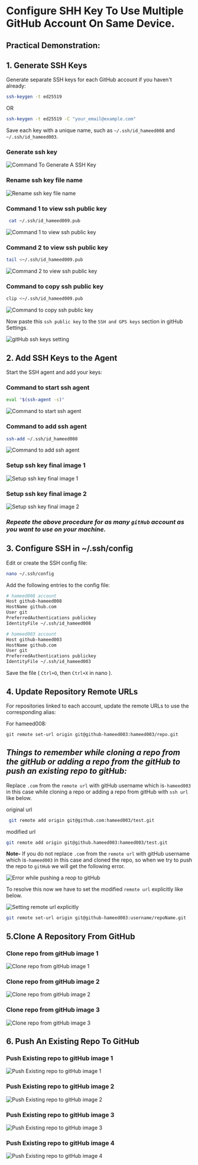 # Configure SHH Key To Use Multiple GitHub Account On Same Device.

## Practical Demonstration:

## 1. Generate SSH Keys

Generate separate SSH keys for each GitHub account if you haven't already:

```bash
ssh-keygen -t ed25519
```

OR

```bash
ssh-keygen -t ed25519 -C "your_email@example.com"
```

Save each key with a unique name, such as `~/.ssh/id_hameed008` and `~/.ssh/id_hameed003`.

### Generate ssh key

![Command To Generate A SSH Key](https://github.com/hameed003/git-and-gitHub-notes/blob/main/images/ssh%20setup%20images/01%20generate%20ssh%20key.png "Command to generate a ssh key")

### Rename ssh key file name

![Rename ssh key file name](https://github.com/hameed003/git-and-gitHub-notes/blob/main/images/ssh%20setup%20images/02%20rename%20ssh%20key%20file%20name.png "Rename ssh key file name")

### Command 1 to view ssh public key

```bash
 cat ~/.ssh/id_hameed009.pub
```

![Command 1 to view ssh public key](https://github.com/hameed003/git-and-gitHub-notes/blob/main/images/ssh%20setup%20images/03%20view%20ssh%20key%201.png "Command 1 to view ssh public key")

### Command 2 to view ssh public key

```bash
tail <~/.ssh/id_hameed009.pub
```

![Command 2 to view ssh public key](https://github.com/hameed003/git-and-gitHub-notes/blob/main/images/ssh%20setup%20images/04%20view%20ssh%20key%202.png "Command 2 to view ssh public key")

### Command to copy ssh public key

```bash
clip <~/.ssh/id_hameed009.pub
```

![ Command to copy ssh public key](https://github.com/hameed003/git-and-gitHub-notes/blob/main/images/ssh%20setup%20images/05%20copy%20ssh%20key.png " Command to copy ssh public key")

Now paste this `ssh public key` to the `SSH and GPS keys` section in gitHub Settings.

![ gitHub ssh keys setting](https://github.com/hameed003/git-and-gitHub-notes/blob/main/images/ssh%20setup%20images/05%20gitHub%20ssh%20keys%20setting.png "gitHub ssh keys setting")

## 2. Add SSH Keys to the Agent

Start the SSH agent and add your keys:

### Command to start ssh agent

```bash
eval "$(ssh-agent -s)"
```

![Command to start ssh agent](https://github.com/hameed003/git-and-gitHub-notes/blob/main/images/ssh%20setup%20images/06%20start%20ssh%20agent.png "Command to start ssh agent")

### Command to add ssh agent

```bash
ssh-add ~/.ssh/id_hameed008
```

![Command to add ssh agent](https://github.com/hameed003/git-and-gitHub-notes/blob/main/images/ssh%20setup%20images/07%20add%20ssh%20agent.png "Command to add ssh agent")

### Setup ssh key final image 1

![Setup ssh key final image 1](https://github.com/hameed003/git-and-gitHub-notes/blob/main/images/ssh%20setup%20images/08%20setup%20ssh%20key%20final%20image%201.png "Setup ssh key final image 1")

### Setup ssh key final image 2

![Setup ssh key final image 2](https://github.com/hameed003/git-and-gitHub-notes/blob/main/images/ssh%20setup%20images/09%20setup%20ssh%20key%20final%20image%202.png "Setup ssh key final image 2")

### **_Repeate the above procedure for as many `gitHub` account as you want to use on your machine._**

## 3. Configure SSH in ~/.ssh/config

Edit or create the SSH config file:

```bash
nano ~/.ssh/config
```

Add the following entries to the config file:

```bash
# hameed008 account
Host github-hameed008
HostName github.com
User git
PreferredAuthentications publickey
IdentityFile ~/.ssh/id_hameed008

# hameed003 account
Host github-hameed003
HostName github.com
User git
PreferredAuthentications publickey
IdentityFile ~/.ssh/id_hameed003
```

Save the file ( `Ctrl+O`, then `Ctrl+X` in nano ).

## 4. Update Repository Remote URLs

For repositories linked to each account, update the remote URLs to use the corresponding alias:

For hameed008:

```
git remote set-url origin git@github-hameed003:hameed003/repo.git
```

## **_Things to remember while cloning a repo from the gitHub or adding a repo from the gitHub to push an existing repo to gitHub:_**

Replace `.com` from the `remote url` with gitHub username which is`-hameed003` in this case while cloning a repo or adding a repo from gitHub with `ssh url` like below.

original url

```bash
 git remote add origin git@github.com:hameed003/test.git
```

modified url

```bash
git remote add origin git@github.hameed003:hameed003/test.git
```

**Note-** If you do not replace `.com` from the `remote url` with gitHub username which is`-hameed003` in this case and cloned the repo, so when we try to push the repo to `gitHub` we will get the following error.

![Error while pushing a reop to gitHub](https://github.com/hameed003/git-and-gitHub-notes/blob/main/images/ssh%20setup%20images/10%20Error%20while%20pushing%20a%20reop%20to%20gitHub.png "Error while pushing a reop to gitHub")

To resolve this now we have to set the modified `remote url` explicitly like below.

![Setting remote url explicitly](https://github.com/hameed003/git-and-gitHub-notes/blob/main/images/ssh%20setup%20images/11%20Setting%20remote%20url%20explicitly.png "Setting remote url explicitly")

```bash
git remote set-url origin git@github-hameed003:username/repoName.git
```

## 5.Clone A Repository From GitHub

### Clone repo from gitHub image 1

![Clone repo from gitHub image 1](https://github.com/hameed003/git-and-gitHub-notes/blob/main/images/ssh%20setup%20images/10%20clone%20repo%20from%20gitHub%20image%201.png "Clone repo from gitHub image 1")

### Clone repo from gitHub image 2

![Clone repo from gitHub image 2](https://github.com/hameed003/git-and-gitHub-notes/blob/main/images/ssh%20setup%20images/11%20clone%20repo%20from%20gitHub%20image%202.png "Clone repo from gitHub image 2")

### Clone repo from gitHub image 3

![Clone repo from gitHub image 3](https://github.com/hameed003/git-and-gitHub-notes/blob/main/images/ssh%20setup%20images/12%20clone%20repo%20from%20gitHub%20image%203.png "Clone repo from gitHub image 13")

## 6. Push An Existing Repo To GitHub

### Push Existing repo to gitHub image 1

![Push Existing repo to gitHub image 1](https://github.com/hameed003/git-and-gitHub-notes/blob/main/images/ssh%20setup%20images/13%20push%20existing%20repo%20to%20gitHub%20image%201.png "Push Existing repo to gitHub image 1")

### Push Existing repo to gitHub image 2

![Push Existing repo to gitHub image 2](https://github.com/hameed003/git-and-gitHub-notes/blob/main/images/ssh%20setup%20images/14%20push%20existing%20repo%20to%20gitHub%20image%202.png "Push Existing repo to gitHub image 2")

### Push Existing repo to gitHub image 3

![Push Existing repo to gitHub image 3](https://github.com/hameed003/git-and-gitHub-notes/blob/main/images/ssh%20setup%20images/15%20push%20existing%20repo%20to%20gitHub%20image%203.png "Push Existing repo to gitHub image 3")

### Push Existing repo to gitHub image 4

![Push Existing repo to gitHub image 4](https://github.com/hameed003/git-and-gitHub-notes/blob/main/images/ssh%20setup%20images/16%20push%20existing%20repo%20to%20gitHub%20image%204.png "Push Existing repo to gitHub image 4")
